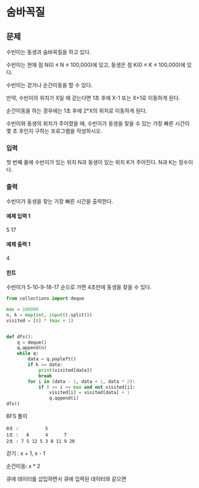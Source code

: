 # 숨바꼭질

## 문제

수빈이는 동생과 숨바꼭질을 하고 있다.

수빈이는 현재 점 N(0 ≤ N ≤ 100,000)에 있고, 동생은 점 K(0 ≤ K ≤ 100,000)에 있다.

수빈이는 걷거나 순간이동을 할 수 있다. 

만약, 수빈이의 위치가 X일 때 걷는다면 1초 후에 X-1 또는 X+1로 이동하게 된다.

순간이동을 하는 경우에는 1초 후에 2*X의 위치로 이동하게 된다.

수빈이와 동생의 위치가 주어졌을 때, 수빈이가 동생을 찾을 수 있는 가장 빠른 시간이 몇 초 후인지 구하는 프로그램을 작성하시오.

### 입력

첫 번째 줄에 수빈이가 있는 위치 N과 동생이 있는 위치 K가 주어진다. N과 K는 정수이다.

### 출력

수빈이가 동생을 찾는 가장 빠른 시간을 출력한다.

#### 예제 입력 1

5 17

#### 예제 출력 1 

4

#### 힌트

수빈이가 5-10-9-18-17 순으로 가면 4초만에 동생을 찾을 수 있다.

```python
from collections import deque

max = 100000
n, k = map(int, input().split())
visited = [0] * (max + 1)


def dfs():
    q = deque()
    q.append(n)
    while q:
        data = q.popleft()
        if k == data:
            print(visited[data])
            break
        for i in (data - 1, data + 1, data * 2):
            if 0 <= i <= max and not visited[i]:
                visited[i] = visited[data] + 1
                q.append(i)
dfs()

```

BFS 풀이

```
0초 :          5
1초 :   6      4      7
2초 : 7 5 12 5 3 8 11 9 20
```

걷기 : x + 1, x - 1

순간이동: x * 2

큐에 데이터를 삽입하면서 큐에 입력된 데이터와 같으면 